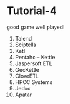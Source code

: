 # Tutorial-4
good game well played!

1.	Talend
2.	Sciptella
3.	Ketl
4.	Pentaho – Kettle
5.	Jaspersoft ETL
6.	GeoKettle
7.	CloveETL
8.	HPCC Systems
9.	Jedox
10.	Apatar

